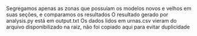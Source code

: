 Segregamos apenas as zonas que possuíam os modelos novos e velhos em suas seções, e comparamos os resultados
O resultado gerado por analysis.py está em output.txt
Os dados lidos em urnas.csv vieram do arquivo disponibilizado na raiz, não foi copiado aqui para evitar duplicidade
